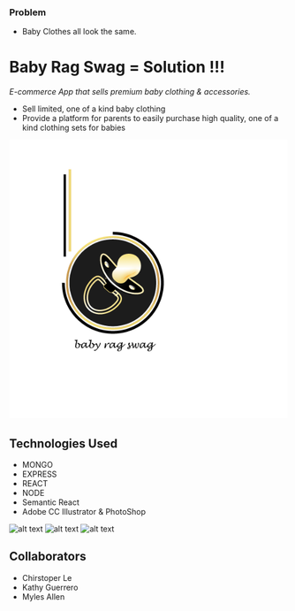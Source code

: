 ### Problem
- Baby Clothes all look the same. 

# Baby Rag Swag = Solution !!!
*E-commerce App that sells premium baby clothing & accessories.* 
- Sell limited, one of a kind baby clothing
- Provide a platform for parents to easily purchase high quality, one of a kind clothing sets for babies

![alt text](https://github.com/kguerre/Baby-Rag-Swag/blob/master/br_swag.gif "Baby Rag Swag")

## Technologies Used
- MONGO 
- EXPRESS 
- REACT 
- NODE
- Semantic React
- Adobe CC Illustrator & PhotoShop 

![alt text](https://github.com/kguerre/Baby-Rag-Swag/ReactScreenShot.png "REACT")
![alt text](https://github.com/kguerre/Baby-Rag-Swag/SchemaScreenShot.png "SCHEMA")
![alt text](https://github.com/kguerre/Baby-Rag-Swag/RouterScreenShot.png "ROUTER")




## Collaborators 
- Chirstoper Le
- Kathy Guerrero
- Myles Allen 
